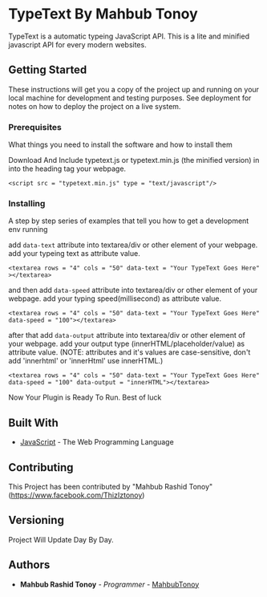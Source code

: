 # TypeText By Mahbub Tonoy

TypeText is a automatic typeing JavaScript API. This is a lite and minified javascript API for every modern websites.

## Getting Started

These instructions will get you a copy of the project up and running on your local machine for development and testing purposes. See deployment for notes on how to deploy the project on a live system.

### Prerequisites

What things you need to install the software and how to install them

Download And Include typetext.js or typetext.min.js (the minified version) in into the heading tag your webpage.
```
<script src = "typetext.min.js" type = "text/javascript"/>
```

### Installing

A step by step series of examples that tell you how to get a development env running

add `data-text` attribute into textarea/div or other element of your webpage. add your typeing text as attribute value.

```
<textarea rows = "4" cols = "50" data-text = "Your TypeText Goes Here" ></textarea>
```

and then add `data-speed` attribute into textarea/div or other element of your webpage. add your typing speed(millisecond) as attribute value.

```
<textarea rows = "4" cols = "50" data-text = "Your TypeText Goes Here" data-speed = "100"></textarea>
```
after that add `data-output` attribute into textarea/div or other element of your webpage. add your output type (innerHTML/placeholder/value) as attribute value.
(NOTE: attributes and it's values are case-sensitive, don't add 'innerhtml' or 'innerHtml' use innerHTML.)

```
<textarea rows = "4" cols = "50" data-text = "Your TypeText Goes Here" data-speed = "100" data-output = "innerHTML"></textarea>
```

Now Your Plugin is Ready To Run. Best of luck

## Built With

* [JavaScript](https://www.w3schools.com/js/) - The Web Programming Language

## Contributing

This Project has been contributed by "Mahbub Rashid Tonoy" (https://www.facebook.com/ThizIztonoy)

## Versioning

Project Will Update Day By Day.

## Authors

* **Mahbub Rashid Tonoy** - *Programmer* - [MahbubTonoy](https://github.com/MahbubTonoy)
